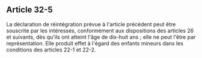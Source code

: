 Article 32-5
----
La déclaration de réintégration prévue à l'article précédent peut être souscrite
par les intéressés, conformément aux dispositions des articles 26 et suivants,
dès qu'ils ont atteint l'âge de dix-huit ans ; elle ne peut l'être par
représentation. Elle produit effet à l'égard des enfants mineurs dans les
conditions des articles 22-1 et 22-2.
